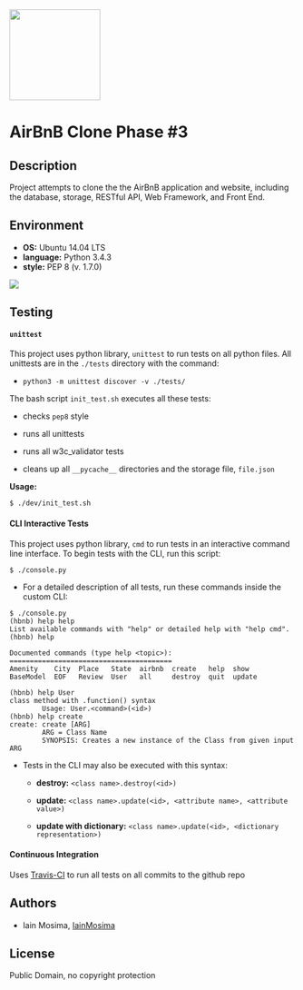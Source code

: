 <img src="https://github.com/johncoleman83/AirBnB_clone/blob/master/dev/HBTN-hbnb-Final.png" width="160" height=auto />

# AirBnB Clone Phase #3

## Description

Project attempts to clone the the AirBnB application and website, including the
database, storage, RESTful API, Web Framework, and Front End.

## Environment

* __OS:__ Ubuntu 14.04 LTS
* __language:__ Python 3.4.3
* __style:__ PEP 8 (v. 1.7.0)

<img src="https://github.com/johncoleman83/AirBnB_clone/blob/master/dev/hbnb_step5.png" />

## Testing


#### `unittest`

This project uses python library, `unittest` to run tests on all python files.
All unittests are in the `./tests` directory with the command:

* `python3 -m unittest discover -v ./tests/`

The bash script `init_test.sh` executes all these tests:

  * checks `pep8` style

  * runs all unittests

  * runs all w3c_validator tests

  * cleans up all `__pycache__` directories and the storage file, `file.json`

**Usage:**

```
$ ./dev/init_test.sh
```

#### CLI Interactive Tests

This project uses python library, `cmd` to run tests in an interactive command
line interface.  To begin tests with the CLI, run this script:

```
$ ./console.py
```

* For a detailed description of all tests, run these commands inside the
custom CLI:

```
$ ./console.py
(hbnb) help help
List available commands with "help" or detailed help with "help cmd".
(hbnb) help

Documented commands (type help <topic>):
========================================
Amenity    City  Place   State  airbnb  create   help  show
BaseModel  EOF   Review  User   all     destroy  quit  update

(hbnb) help User
class method with .function() syntax
        Usage: User.<command>(<id>)
(hbnb) help create
create: create [ARG]
        ARG = Class Name
        SYNOPSIS: Creates a new instance of the Class from given input ARG
```

* Tests in the CLI may also be executed with this syntax:

  * **destroy:** `<class name>.destroy(<id>)`

  * **update:** `<class name>.update(<id>, <attribute name>, <attribute value>)`

  * **update with dictionary:** `<class name>.update(<id>, <dictionary representation>)`


#### Continuous Integration

Uses [Travis-CI](https://travis-ci.org/) to run all tests on all commits to the
github repo

## Authors

* Iain Mosima, [IainMosima](https://github.com/IainMosima)

## License

Public Domain, no copyright protection

